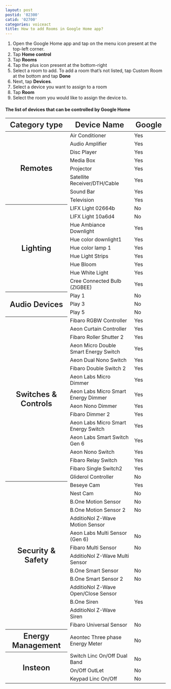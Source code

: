 ```yaml
---
layout: post
postid: '02300'
catid: '02700'
categories: voiceact
title: How to add Rooms in Google Home app? 
---
```


1. Open the Google Home app and tap on the menu icon present at the top-left corner. 
2. Tap **Home control**
3. Tap **Rooms**
4. Tap the plus icon present at the bottom-right 
5. Select a room to add. To add a room that’s not listed, tap Custom Room at the bottom and tap **Done**
6. Next, tap **Devices**. 
7. Select a device you want to assign to a room 
8. Tap **Room**
9. Select the room you would like to assign the device to.


#### The list of devices that can be controlled by Google Home

<style>
th {
  font-size: 1.5rem;
  font-weight: 600;
}
</style>

<table class="table table-bordered">
  <thead>
    <tr>
      <th class="text-center">Category type</th>
      <th>Device Name</th>
      <th>Google</th>
    </tr>
  </thead>
  <tbody>
    <tr>
      <th class="text-center" rowspan="8">Remotes</th>
      <td>Air Conditioner</td>
      <td>Yes</td>
    </tr>
    <tr>
      <td>Audio Amplifier</td>
      <td>Yes</td>
    </tr>
    <tr>
      <td>Disc Player</td>
      <td>Yes</td>
    </tr>
    <tr>
      <td>Media Box</td>
      <td>Yes</td>
    </tr>
    <tr>
      <td>Projector</td>
      <td>Yes</td>
    </tr>
    <tr>
      <td>Satellite Receiver/DTH/Cable</td>
      <td>Yes</td>
    </tr>
    <tr>
      <td>Sound Bar</td>
      <td>Yes</td>
    </tr>
    <tr>
      <td>Television</td>
      <td>Yes</td>
    </tr>
    <tr>
      <th class="text-center" rowspan="9">Lighting</th>
      <td>LIFX Light 02664b</td>
      <td>No</td>
    </tr>
    <tr>
      <td>LIFX Light 10a6d4</td>
      <td>No</td>
    </tr>
    <tr>
      <td>Hue Ambiance Downlight</td>
      <td>Yes</td>
    </tr>
    <tr>
      <td>Hue color downlight1</td>
      <td>Yes</td>
    </tr>
    <tr>
      <td>Hue color lamp 1</td>
      <td>Yes</td>
    </tr>
    <tr>
      <td>Hue Light Strips</td>
      <td>Yes</td>
    </tr>
    <tr>
      <td>Hue Bloom</td>
      <td>Yes</td>
    </tr>
    <tr>
      <td>Hue White Light</td>
      <td>Yes</td>
    </tr>
    <tr>
      <td>Cree Connected Bulb (ZIGBEE)</td>
      <td>Yes</td>
    </tr>
    <tr>
      <th class="text-center" rowspan="3">Audio Devices</th>
      <td>Play 1</td>
      <td>No</td>
    </tr>
    <tr>
      <td>Play 3</td>
      <td>No</td>
    </tr>
    <tr>
      <td>Play 5</td>
      <td>No</td>
    </tr>
    <tr>
      <th class="text-center" rowspan="16">Switches &amp; Controls</th>
      <td>Fibaro RGBW Controller</td>
      <td>Yes</td>
    </tr>
    <tr>
      <td>Aeon Curtain Controller</td>
      <td>Yes</td>
    </tr>
    <tr>
      <td>Fibaro Roller Shutter 2</td>
      <td>Yes</td>
    </tr>
    <tr>
      <td>Aeon Micro Double Smart Energy Switch</td>
      <td>Yes</td>
    </tr>
    <tr>
      <td>Aeon Dual Nono Switch</td>
      <td>Yes</td>
    </tr>
    <tr>
      <td>Fibaro Double Switch 2</td>
      <td>Yes</td>
    </tr>
    <tr>
      <td>Aeon Labs Micro Dimmer</td>
      <td>Yes</td>
    </tr>
    <tr>
      <td>Aeon Labs Micro Smart Energy Dimmer</td>
      <td>Yes</td>
    </tr>
    <tr>
      <td>Aeon Nono Dimmer</td>
      <td>Yes</td>
    </tr>
    <tr>
      <td>Fibaro Dimmer 2</td>
      <td>Yes</td>
    </tr>
    <tr>
      <td>Aeon Labs Micro Smart Energy Switch</td>
      <td>Yes</td>
    </tr>
    <tr>
      <td>Aeon Labs Smart Switch Gen 6</td>
      <td>Yes</td>
    </tr>
    <tr>
      <td>Aeon Nono Switch</td>
      <td>Yes</td>
    </tr>
    <tr>
      <td>Fibaro Relay Switch</td>
      <td>Yes</td>
    </tr>
    <tr>
      <td>Fibaro Single Switch2</td>
      <td>Yes</td>
    </tr>
    <tr>
      <td>Gliderol Controller</td>
      <td>No</td>
    </tr>
    <tr>
      <th class="text-center" rowspan="14">Security &amp; Safety</th>
      <td>Beseye Cam</td>
      <td>Yes</td>
    </tr>
    <tr>
      <td>Nest Cam</td>
      <td>No</td>
    </tr>
    <tr>
      <td>B.One Motion Sensor</td>
      <td>No</td>
    </tr>
    <tr>
      <td>B.One Motion Sensor 2</td>
      <td>No</td>
    </tr>
    <tr>
      <td>AdditioNol Z-Wave Motion Sensor</td>
      <td>&nbsp;</td>
    </tr>
    <tr>
      <td>Aeon Labs Multi Sensor (Gen 6)</td>
      <td>No</td>
    </tr>
    <tr>
      <td>Fibaro Multi Sensor</td>
      <td>No</td>
    </tr>
    <tr>
      <td>AdditioNol Z-Wave Multi Sensor</td>
      <td>&nbsp;</td>
    </tr>
    <tr>
      <td>B.One Smart Sensor</td>
      <td>No</td>
    </tr>
    <tr>
      <td>B.One Smart Sensor 2</td>
      <td>No</td>
    </tr>
    <tr>
      <td>AdditioNol Z-Wave Open/Close Sensor</td>
      <td>&nbsp;</td>
    </tr>
    <tr>
      <td>B.One Siren</td>
      <td>Yes</td>
    </tr>
    <tr>
      <td>AdditioNol Z-Wave Siren</td>
      <td>&nbsp;</td>
    </tr>
    <tr>
      <td>Fibaro Universal Sensor</td>
      <td>No</td>
    </tr>
    <tr>
      <th class="text-center">Energy Management</th>
      <td>Aeontec Three phase Energy Meter</td>
      <td>No</td>
    </tr>
    <tr>
      <th class="text-center" rowspan="3">Insteon</th>
      <td>Switch Linc On/Off Dual Band</td>
      <td>No</td>
    </tr>
    <tr>
      <td>On/Off OutLet </td>
      <td>No</td>
    </tr>
    <tr>
      <td>Keypad Linc On/Off</td>
      <td>No</td>
    </tr>
  </tbody>
</table>